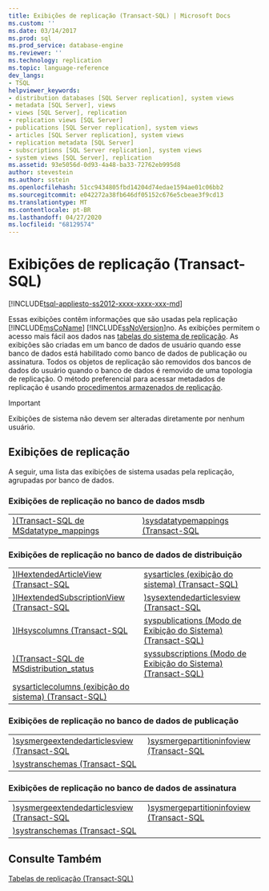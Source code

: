 ```yaml
---
title: Exibições de replicação (Transact-SQL) | Microsoft Docs
ms.custom: ''
ms.date: 03/14/2017
ms.prod: sql
ms.prod_service: database-engine
ms.reviewer: ''
ms.technology: replication
ms.topic: language-reference
dev_langs:
- TSQL
helpviewer_keywords:
- distribution databases [SQL Server replication], system views
- metadata [SQL Server], views
- views [SQL Server], replication
- replication views [SQL Server]
- publications [SQL Server replication], system views
- articles [SQL Server replication], system views
- replication metadata [SQL Server]
- subscriptions [SQL Server replication], system views
- system views [SQL Server], replication
ms.assetid: 93e5056d-0d93-4a48-ba33-72762eb995d8
author: stevestein
ms.author: sstein
ms.openlocfilehash: 51cc9434805fbd14204d74edae1594ae01c06bb2
ms.sourcegitcommit: e042272a38fb646df05152c676e5cbeae3f9cd13
ms.translationtype: MT
ms.contentlocale: pt-BR
ms.lasthandoff: 04/27/2020
ms.locfileid: "68129574"
---
```

# <a name="replication-views-transact-sql"></a>Exibições de replicação (Transact-SQL)
[!INCLUDE[tsql-appliesto-ss2012-xxxx-xxxx-xxx-md](../../includes/tsql-appliesto-ss2012-xxxx-xxxx-xxx-md.md)]

  Essas exibições contêm informações que são usadas pela replicação [!INCLUDE[msCoName](../../includes/msconame-md.md)] [!INCLUDE[ssNoVersion](../../includes/ssnoversion-md.md)]no. As exibições permitem o acesso mais fácil aos dados nas [tabelas do sistema de replicação](../../relational-databases/system-tables/replication-tables-transact-sql.md). As exibições são criadas em um banco de dados de usuário quando esse banco de dados está habilitado como banco de dados de publicação ou assinatura. Todos os objetos de replicação são removidos dos bancos de dados do usuário quando o banco de dados é removido de uma topologia de replicação. O método preferencial para acessar metadados de replicação é usando [procedimentos armazenados de replicação](../../relational-databases/system-stored-procedures/replication-stored-procedures-transact-sql.md).  
  
> [!IMPORTANT]  
>  Exibições de sistema não devem ser alteradas diretamente por nenhum usuário.  
  
## <a name="replication-views"></a>Exibições de replicação  
 A seguir, uma lista das exibições de sistema usadas pela replicação, agrupadas por banco de dados.  
  
### <a name="replication-views-in-the-msdb-database"></a>Exibições de replicação no banco de dados msdb  
  
|||  
|-|-|  
|[&#41;&#40;Transact-SQL de MSdatatype_mappings](../../relational-databases/system-views/msdatatype-mappings-transact-sql.md)|[&#41;sysdatatypemappings &#40;Transact-SQL](../../relational-databases/system-views/sysdatatypemappings-transact-sql.md)|  
  
### <a name="replication-views-in-the-distribution-database"></a>Exibições de replicação no banco de dados de distribuição  
  
|||  
|-|-|  
|[&#41;IHextendedArticleView &#40;Transact-SQL](../../relational-databases/system-views/ihextendedarticleview-transact-sql.md)|[sysarticles &#40;exibição do sistema&#41; &#40;Transact-SQL&#41;](../../relational-databases/system-views/sysarticles-system-view-transact-sql.md)|  
|[&#41;IHextendedSubscriptionView &#40;Transact-SQL](../../relational-databases/system-views/ihextendedsubscriptionview-transact-sql.md)|[&#41;sysextendedarticlesview &#40;Transact-SQL](../../relational-databases/system-views/sysextendedarticlesview-transact-sql.md)|  
|[&#41;IHsyscolumns &#40;Transact-SQL](../../relational-databases/system-views/ihsyscolumns-transact-sql.md)|[syspublications &#40;Modo de Exibição do Sistema&#41; &#40;Transact-SQL&#41;](../../relational-databases/system-views/syspublications-system-view-transact-sql.md)|  
|[&#41;&#40;Transact-SQL de MSdistribution_status](../../relational-databases/system-views/msdistribution-status-transact-sql.md)|[syssubscriptions &#40;Modo de Exibição do Sistema&#41; &#40;Transact-SQL&#41;](../../relational-databases/system-views/syssubscriptions-system-view-transact-sql.md)|  
|[sysarticlecolumns &#40;exibição do sistema&#41; &#40;Transact-SQL&#41;](../../relational-databases/system-views/sysarticlecolumns-system-view-transact-sql.md)||  
  
### <a name="replication-views-in-the-publication-database"></a>Exibições de replicação no banco de dados de publicação  
  
|||  
|-|-|  
|[&#41;sysmergeextendedarticlesview &#40;Transact-SQL](../../relational-databases/system-views/sysmergeextendedarticlesview-transact-sql.md)|[&#41;sysmergepartitioninfoview &#40;Transact-SQL](../../relational-databases/system-views/sysmergepartitioninfoview-transact-sql.md)|  
|[&#41;systranschemas &#40;Transact-SQL](../../relational-databases/system-views/systranschemas-transact-sql.md)||  
  
### <a name="replication-views-in-the-subscription-database"></a>Exibições de replicação no banco de dados de assinatura  
  
|||  
|-|-|  
|[&#41;sysmergeextendedarticlesview &#40;Transact-SQL](../../relational-databases/system-views/sysmergeextendedarticlesview-transact-sql.md)|[&#41;sysmergepartitioninfoview &#40;Transact-SQL](../../relational-databases/system-views/sysmergepartitioninfoview-transact-sql.md)|  
|[&#41;systranschemas &#40;Transact-SQL](../../relational-databases/system-views/systranschemas-transact-sql.md)||  
  
## <a name="see-also"></a>Consulte Também  
 [Tabelas de replicação &#40;Transact-SQL&#41;](../../relational-databases/system-tables/replication-tables-transact-sql.md)  
  
  
